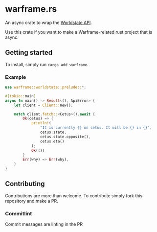# warframe.rs

An async crate to wrap the [Worldstate API](https://docs.warframestat.us).

Use this crate if you want to make a Warframe-related rust project that is async.

## Getting started
To install, simply run `cargo add warframe`.

### Example
```rs
use warframe::worldstate::prelude::*;

#[tokio::main]
async fn main() -> Result<(), ApiError> {
    let client = Client::new();

    match client.fetch::<Cetus>().await {
        Ok(cetus) => {
            println!(
                "It is currently {} on cetus. It will be {} in {}",
                cetus.state,
                cetus.state.opposite(),
                cetus.eta()
            );
            Ok(())
        }
        Err(why) => Err(why),
    }
}
```

## Contributing
Contributions are more than welcome. To contribute simply fork this repository and make a PR.

### Commitlint

Commit messages are linting in the PR
